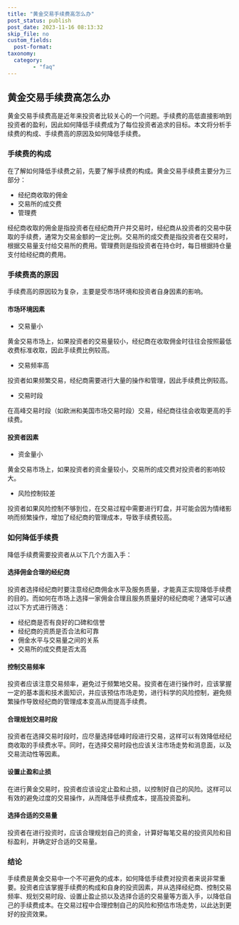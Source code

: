 ```yaml
---
title: "黄金交易手续费高怎么办"
post_status: publish
post_date: 2023-11-16 08:13:32
skip_file: no
custom_fields: 
  post-format: 
taxonomy:
  category:
        - "faq"
---
```


## 黄金交易手续费高怎么办

黄金交易手续费高是近年来投资者比较关心的一个问题。手续费的高低直接影响到投资者的盈利，因此如何降低手续费成为了每位投资者追求的目标。本文将分析手续费的构成、手续费高的原因及如何降低手续费。

### 手续费的构成

在了解如何降低手续费之前，先要了解手续费的构成。黄金交易手续费主要分为三部分：

- 经纪商收取的佣金
- 交易所的成交费
- 管理费

经纪商收取的佣金是指投资者在经纪商开户并交易时，经纪商从投资者的交易中获取的手续费，通常为交易金额的一定比例。交易所的成交费是指投资者在交易时，根据交易量支付给交易所的费用。管理费则是指投资者在持仓时，每日根据持仓量支付给经纪商的费用。

### 手续费高的原因

手续费高的原因较为复杂，主要是受市场环境和投资者自身因素的影响。

#### 市场环境因素

- 交易量小

黄金交易市场上，如果投资者的交易量较小，经纪商在收取佣金时往往会按照最低收费标准收取，因此手续费比例较高。

- 交易频率高

投资者如果频繁交易，经纪商需要进行大量的操作和管理，因此手续费比例较高。

- 交易时段

在高峰交易时段（如欧洲和美国市场交易时段）交易，经纪商往往会收取更高的手续费。

#### 投资者因素

- 资金量小

黄金交易市场上，如果投资者的资金量较小，交易所的成交费对投资者的影响较大。

- 风险控制较差

投资者如果风险控制不够到位，在交易过程中需要进行盯盘，并可能会因为情绪影响而频繁操作，增加了经纪商的管理成本，导致手续费较高。

### 如何降低手续费

降低手续费需要投资者从以下几个方面入手：

#### 选择佣金合理的经纪商

投资者选择经纪商时要注意经纪商佣金水平及服务质量，才能真正实现降低手续费的目的。而如何在市场上选择一家佣金合理且服务质量好的经纪商呢？通常可以通过以下方式进行筛选：

- 经纪商是否有良好的口碑和信誉
- 经纪商的资质是否合法和可靠
- 佣金水平与交易量之间的关系
- 交易所的成交费是否太高

#### 控制交易频率

投资者应该注意交易频率，避免过于频繁地交易。投资者在进行操作时，应该掌握一定的基本面和技术面知识，并应该预估市场走势，进行科学的风险控制，避免频繁操作导致经纪商的管理成本变高从而提高手续费。

#### 合理规划交易时段

投资者在选择交易时段时，应尽量选择低峰时段进行交易，这样可以有效降低经纪商收取的手续费水平。同时，在选择交易时段也应该关注市场走势和消息面，以及交易流动性等因素。

#### 设置止盈和止损

在进行黄金交易时，投资者应该设定止盈和止损，以控制好自己的风险。这样可以有效的避免过度的交易操作，从而降低手续费成本，提高投资盈利。

#### 选择合适的交易量

投资者在进行投资时，应该合理规划自己的资金，计算好每笔交易的投资风险和目标盈利，并确定好合适的交易量。

### 结论

手续费是黄金交易中一个不可避免的成本，如何降低手续费对投资者来说非常重要。投资者应该掌握手续费的构成和自身的投资因素，并从选择经纪商、控制交易频率、规划交易时段、设置止盈止损以及选择合适的交易量等方面入手，以降低自己的手续费成本。在交易过程中合理控制自己的风险和预估市场走势，以此达到更好的投资效果。
